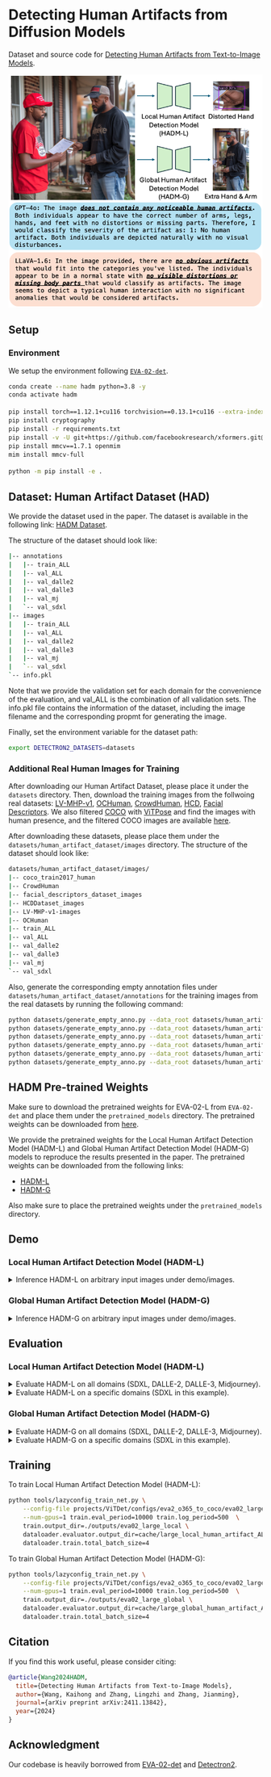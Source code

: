 # Detecting Human Artifacts from Diffusion Models

Dataset and source code for [Detecting Human Artifacts from Text-to-Image Models](https://arxiv.org/abs/2411.13842).

![summary_tab](figure/teaser.png)

## Setup

### Environment

We setup the environment following [``EVA-02-det``](https://github.com/baaivision/EVA/tree/master/EVA-02/det#setup).

```bash
conda create --name hadm python=3.8 -y
conda activate hadm

pip install torch==1.12.1+cu116 torchvision==0.13.1+cu116 --extra-index-url https://download.pytorch.org/whl/cu116
pip install cryptography
pip install -r requirements.txt
pip install -v -U git+https://github.com/facebookresearch/xformers.git@v0.0.18#egg=xformers
pip install mmcv==1.7.1 openmim
mim install mmcv-full

python -m pip install -e .
```

## Dataset: Human Artifact Dataset (HAD)

We provide the dataset used in the paper. The dataset is available in the following link: [HADM Dataset](https://www.dropbox.com/scl/fi/823u0q183t0oamaxcg4qv/human_artifact_dataset.zip?rlkey=nbz2vvg14av43h66ac1p7kbvb&st=9e8q0gcf&dl=0). 

The structure of the dataset should look like:
```bash
|-- annotations
|   |-- train_ALL
|   |-- val_ALL
|   |-- val_dalle2
|   |-- val_dalle3
|   |-- val_mj
|   `-- val_sdxl
|-- images
|   |-- train_ALL
|   |-- val_ALL
|   |-- val_dalle2
|   |-- val_dalle3
|   |-- val_mj
|   `-- val_sdxl
`-- info.pkl
```
Note that we provide the validation set for each domain for the convenience of the evaluation, and val_ALL is the combination of all validation sets. The info.pkl file contains the information of the dataset, including the image filename and the corresponding propmt for generating the image.

Finally, set the environment variable for the dataset path:
```bash
export DETECTRON2_DATASETS=datasets
```

### Additional Real Human Images for Training
After downloading our Human Artifact Dataset, please place it under the ``datasets`` directory. Then, download the training images from the follwoing real datasets: [LV-MHP-v1](https://drive.google.com/file/d/1hTS8QJBuGdcppFAr_bvW2tsD9hW_ptr5/view), [OCHuman](https://cg.cs.tsinghua.edu.cn/dataset/form.html?dataset=ochuman), [CrowdHuman](https://www.crowdhuman.org/download.html), [HCD](https://shijianping.me/codel/dataset.html), [Facial Descriptors](https://gtanisik.github.io/projects/hii.html). We also filtered [COCO](https://cocodataset.org/#download) with [ViTPose](https://github.com/ViTAE-Transformer/ViTPose) and find the images with human presence, and the filtered COCO images are available [here](https://www.dropbox.com/scl/fi/1oo0xeakwh5a571k8axy6/coco_train2017_human.zip?rlkey=mqvpw3pfl3wtkwirjmv51i0fb&st=pxljhi6u&dl=0).

After downloading these datasets, please place them under the ``datasets/human_artifact_dataset/images`` directory. The structure of the dataset should look like:
```bash
datasets/human_artifact_dataset/images/
|-- coco_train2017_human
|-- CrowdHuman
|-- facial_descriptors_dataset_images
|-- HCDDataset_images
|-- LV-MHP-v1-images
|-- OCHuman
|-- train_ALL
|-- val_ALL
|-- val_dalle2
|-- val_dalle3
|-- val_mj
`-- val_sdxl
```

Also, generate the corresponding empty annotation files under ``datasets/human_artifact_dataset/annotations`` for the training images from the real datasets by running the following command:

```bash
python datasets/generate_empty_anno.py --data_root datasets/human_artifact_dataset/images/coco_train2017_human
python datasets/generate_empty_anno.py --data_root datasets/human_artifact_dataset/images/CrowdHuman
python datasets/generate_empty_anno.py --data_root datasets/human_artifact_dataset/images/facial_descriptors_dataset_images
python datasets/generate_empty_anno.py --data_root datasets/human_artifact_dataset/images/HCDDataset_images
python datasets/generate_empty_anno.py --data_root datasets/human_artifact_dataset/images/LV-MHP-v1-images
python datasets/generate_empty_anno.py --data_root datasets/human_artifact_dataset/images/OCHuman
```

## HADM Pre-trained Weights

Make sure to download the pretrained weights for EVA-02-L from ``EVA-02-det`` and place them under the `pretrained_models` directory. The pretrained weights can be downloaded from [here](https://huggingface.co/Yuxin-CV/EVA-02/blob/main/eva02/det/eva02_L_coco_det_sys_o365.pth).

We provide the pretrained weights for the Local Human Artifact Detection Model (HADM-L) and Global Human Artifact Detection Model (HADM-G) models to reproduce the results presented in the paper. The pretrained weights can be downloaded from the following links:
- [HADM-L](https://www.dropbox.com/scl/fi/zwasvod906x1akzinnj3i/HADM-L_0249999.pth?rlkey=bqz5517tm8yt8l6ngzne4xejx&st=k1a1gzph&dl=0)
- [HADM-G](https://www.dropbox.com/scl/fi/bzj1m8p4cvm2vg4mai6uj/HADM-G_0249999.pth?rlkey=813x6wraigivc6qx02aut9p2r&st=n8rnb47r&dl=0)

Also make sure to place the pretrained weights under the `pretrained_models` directory.


## Demo

### Local Human Artifact Detection Model (HADM-L)

<details>
<summary>Inference HADM-L on arbitrary input images under demo/images.</summary>

```bash
python tools/lazyconfig_train_net.py --num-gpus 1 --inference \
    --config-file projects/ViTDet/configs/eva2_o365_to_coco/demo_local.py \
    train.output_dir=./outputs/demo_local \
    train.init_checkpoint=pretrained_models/HADM-L_0249999.pth \
    dataloader.train.total_batch_size=1 \
    train.model_ema.enabled=True \
    train.model_ema.use_ema_weights_for_eval_only=True \
    inference.input_dir=demo/images \
    inference.output_dir=demo/outputs/result_local
``` 

Results will be saved under ``demo/outputs/result_local``.
</details>


### Global Human Artifact Detection Model (HADM-G)


<details>
<summary>Inference HADM-G on arbitrary input images under demo/images.</summary>

```bash
python tools/lazyconfig_train_net.py --num-gpus 1 --inference \
    --config-file projects/ViTDet/configs/eva2_o365_to_coco/demo_global.py \
    train.output_dir=./outputs/demo_global \
    train.init_checkpoint=pretrained_models/HADM-G_0249999.pth \
    dataloader.train.total_batch_size=1 \
    train.model_ema.enabled=True \
    train.model_ema.use_ema_weights_for_eval_only=True \
    inference.input_dir=demo/images \
    inference.output_dir=demo/outputs/result_global
``` 

Results will be saved under ``demo/outputs/result_global``.
</details>


## Evaluation

### Local Human Artifact Detection Model (HADM-L)

<details>
<summary>Evaluate HADM-L on all domains (SDXL, DALLE-2, DALLE-3, Midjourney).</summary>

```bash
python tools/lazyconfig_train_net.py --num-gpus 1 --eval-only \
    --config-file projects/ViTDet/configs/eva2_o365_to_coco/eva02_large_local.py \
    train.output_dir=./outputs/eva02_large_local/250k_on_all_val \
    train.init_checkpoint=pretrained_models/HADM-L_0249999.pth \
    dataloader.evaluator.output_dir=cache/large_local_human_artifact_ALL_val/250k_on_all_val \
    dataloader.evaluator.dataset_name=local_human_artifact_val_ALL \
    dataloader.test.dataset.names=local_human_artifact_val_ALL \
    dataloader.train.total_batch_size=1 \
    train.model_ema.enabled=True \
    train.model_ema.use_ema_weights_for_eval_only=True 
``` 

Expected results:

```bash
Task: bbox
AP,AP50,AP75,APs,APm,APl
24.907,43.307,25.990,18.322,25.382,32.773
```
</details>


<details>
<summary>Evaluate HADM-L on a specific domains (SDXL in this example).</summary>

```bash
python tools/lazyconfig_train_net.py --num-gpus 1 --eval-only \
    --config-file projects/ViTDet/configs/eva2_o365_to_coco/eva02_large_local.py \
    train.output_dir=./outputs/eva02_large_local/250k_on_sdxl_val \
    train.init_checkpoint=pretrained_models/HADM-L_0249999.pth \
    dataloader.evaluator.output_dir=cache/large_local_human_artifact_sdxl_val/250k_on_sdxl_val \
    dataloader.evaluator.dataset_name=local_human_artifact_val_sdxl \
    dataloader.test.dataset.names=local_human_artifact_val_sdxl \
    dataloader.train.total_batch_size=1 \
    train.model_ema.enabled=True \
    train.model_ema.use_ema_weights_for_eval_only=True 
``` 

Expected results:

```bash
Task: bbox
AP,AP50,AP75,APs,APm,APl
21.141,39.529,21.372,17.813,22.557,26.149
```

To evaluate on other domains, you may also replace ``dataloader.evaluator.dataset_name`` and ``dataloader.test.dataset.names`` to ``local_human_artifact_val_<DOMAIN>`` (e.g., ``val_sdxl``, ``val_mj``, ``val_dalle2``, ``val_dalle3``).

</details>

### Global Human Artifact Detection Model (HADM-G)


<details>
<summary>Evaluate HADM-G on all domains (SDXL, DALLE-2, DALLE-3, Midjourney).</summary>

```bash
python tools/lazyconfig_train_net.py --num-gpus 1 --eval-only \
    --config-file projects/ViTDet/configs/eva2_o365_to_coco/eva02_large_global.py \
    train.output_dir=./outputs/eva02_large_global/250k_on_all_val \
    train.init_checkpoint=pretrained_models/HADM-G_0249999.pth \
    dataloader.evaluator.output_dir=cache/large_global_human_artifact_ALL_val/250k_on_all_val \
    dataloader.evaluator.dataset_name=global_human_artifact_val_ALL \
    dataloader.test.dataset.names=global_human_artifact_val_ALL \
    dataloader.train.total_batch_size=1 \
    train.model_ema.enabled=True \
    train.model_ema.use_ema_weights_for_eval_only=True 
``` 

Expected results:

```bash
Task: bbox
AP,AP50,AP75,APs,APm,APl
22.083,25.539,23.993,nan,0.000,22.332
```

</details>

<details>
<summary>Evaluate HADM-G on a specific domains (SDXL in this example).</summary>

```bash
python tools/lazyconfig_train_net.py --num-gpus 1 --eval-only \
    --config-file projects/ViTDet/configs/eva2_o365_to_coco/eva02_large_global.py \
    train.output_dir=./outputs/eva02_large_global/250k_on_sdxl_val \
    train.init_checkpoint=pretrained_models/HADM-G_0249999.pth \
    dataloader.evaluator.output_dir=cache/large_global_human_artifact_sdxl_val/250k_on_sdxl_val \
    dataloader.evaluator.dataset_name=global_human_artifact_val_sdxl \
    dataloader.test.dataset.names=global_human_artifact_val_sdxl \
    dataloader.train.total_batch_size=1 \
    train.model_ema.enabled=True \
    train.model_ema.use_ema_weights_for_eval_only=True 
``` 

Expected results:

```bash
Task: bbox
AP,AP50,AP75,APs,APm,APl
23.674,27.393,25.681,nan,0.000,23.891
```

Similarly, to evaluate on other domains, you may also replace ``dataloader.evaluator.dataset_name`` and ``dataloader.test.dataset.names`` to ``global_human_artifact_val_<DOMAIN>`` (e.g., ``val_sdxl``, ``val_mj``, ``val_dalle2``, ``val_dalle3``).

</details>

## Training

To train Local Human Artifact Detection Model (HADM-L):
```bash
python tools/lazyconfig_train_net.py \
    --config-file projects/ViTDet/configs/eva2_o365_to_coco/eva02_large_local.py \
    --num-gpus=1 train.eval_period=10000 train.log_period=500  \
    train.output_dir=./outputs/eva02_large_local \
    dataloader.evaluator.output_dir=cache/large_local_human_artifact_ALL_val \
    dataloader.train.total_batch_size=4
```

To train Global Human Artifact Detection Model (HADM-G):
```bash
python tools/lazyconfig_train_net.py \
    --config-file projects/ViTDet/configs/eva2_o365_to_coco/eva02_large_global.py \
    --num-gpus=1 train.eval_period=10000 train.log_period=500  \
    train.output_dir=./outputs/eva02_large_global \
    dataloader.evaluator.output_dir=cache/large_global_human_artifact_ALL_val \
    dataloader.train.total_batch_size=4
```


## Citation
If you find this work useful, please consider citing:
```bibtex
@article{Wang2024HADM,
  title={Detecting Human Artifacts from Text-to-Image Models},
  author={Wang, Kaihong and Zhang, Lingzhi and Zhang, Jianming},
  journal={arXiv preprint arXiv:2411.13842},
  year={2024}
}
```


## Acknowledgment
Our codebase is heavily borrowed from [EVA-02-det](https://github.com/baaivision/EVA/tree/master/EVA-02/det) and [Detectron2](https://github.com/facebookresearch/detectron2).
